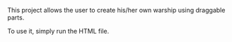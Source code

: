 This project allows the user to create his/her own warship using draggable parts.

To use it, simply run the HTML file.